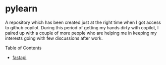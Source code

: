 # pylearn

A repository which has been created just at the right time when I got access to github copilot. 
During this period of getting my hands dirty with copilot, I paired up with a couple of more 
people who are helping me in keeping my interests going with few discussions after work.

Table of Contents

- [fastapi](fastapi/)